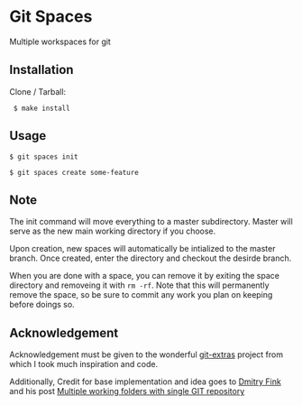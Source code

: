 # Git Spaces

Multiple workspaces for git

## Installation

Clone / Tarball:

     $ make install

## Usage

    $ git spaces init

    $ git spaces create some-feature

## Note

The init command will move everything to a master subdirectory. Master will serve as the new main working directory if you choose.

Upon creation, new spaces will automatically be intialized to the master branch. Once created, enter the directory and checkout the desirde branch.

When you are done with a space, you can remove it by exiting the space directory and removeing it with `rm -rf`. Note that this will permanently remove the space, so be sure to commit any work you plan on keeping before doings so.

## Acknowledgement

Acknowledgement must be given to the wonderful [git-extras][1] project from which I took much inspiration and code.

Additionally, Credit for base implementation and idea goes to [Dmitry Fink][2] and his post [Multiple working folders with single GIT repository][3]

  [1]: https://github.com/visionmedia/git-extras
  [2]: http://twitter.com/finik
  [3]: http://finik.net/2010/10/24/multiple-working-folders-with-single-git-repository/